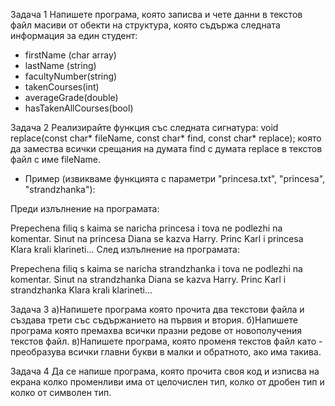 Задача 1
Напишете програма, която записва и чете данни в текстов файл масиви от обекти на структура,
която съдържа следната информация за един студент: 
- firstName (char array)
- lastName (string)
- facultyNumber(string)
- takenCourses(int)
- averageGrade(double)
- hasTakenAllCourses(bool)



Задача 2
Реализирайте функция със следната сигнатура:
void replace(const char* fileName, const char* find, const char* replace);
която да замества всички срещания на думата find с думата replace в текстов файл с име fileName.
- Пример (извикваме функцията с параметри "princesa.txt", "princesa", "strandzhanka"):

 Преди излълнение на програмата:

Prepechena filiq s kaima se naricha princesa i tova ne podlezhi na komentar.
Sinut na princesa Diana se kazva Harry.
Princ Karl i princesa Klara krali klarineti...
След излълнение на програмата:

Prepechena filiq s kaima se naricha strandzhanka i tova ne podlezhi na komentar.
Sinut na strandzhanka Diana se kazva Harry.
Princ Karl i strandzhanka Klara krali klarineti...


Задача 3
а)Напишете програма която прочита два текстови файла и създава трети със съдържанието на първия и втория.
б)Напишете програма която премахва всички празни редове от новополучения текстов файл. 
в)Напишете програма, която променя текстов файл като - преобразува всички главни букви в малки и обратното, ако има такива.


Задача 4
Да се напише програма, която  прочита своя код и изписва на екрана колко променливи има от целочислен тип,
колко от дробен тип и колко от символен тип.
